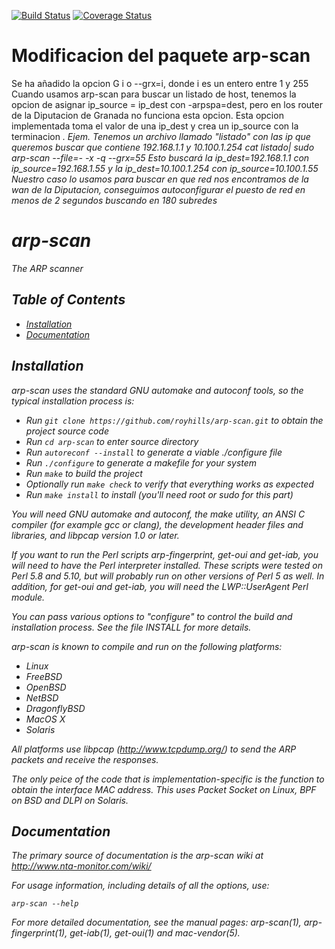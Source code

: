 [![Build Status](https://secure.travis-ci.org/royhills/arp-scan.png)](http://travis-ci.org/royhills/arp-scan)
[![Coverage Status](https://coveralls.io/repos/royhills/arp-scan/badge.png?branch=master)](https://coveralls.io/r/royhills/arp-scan?branch=master)


# Modificacion del paquete arp-scan
 Se ha añadido la opcion G i o --grx=i, donde i es un entero entre 1 y 255
 Cuando usamos arp-scan para buscar un listado de host, tenemos la opcion de asignar ip_source = ip_dest
 con -arpspa=dest, pero en los router de la Diputacion de Granada no funciona esta opcion.
 Esta opcion implementada toma el valor de una ip_dest y crea un ip_source con la terminacion <i>.
 Ejem.  Tenemos un archivo llamado "listado" con las ip que queremos buscar que contiene 192.168.1.1 y 10.100.1.254
 cat listado| sudo arp-scan --file=- -x -q --grx=55
 Esto buscará la ip_dest=192.168.1.1 con ip_source=192.168.1.55 y la ip_dest=10.100.1.254 con ip_source=10.100.1.55
 Nuestro caso lo usamos para buscar en que red nos encontramos de la wan de la Diputacion, conseguimos autoconfigurar el puesto de red en menos de 2 segundos
 buscando en 180 subredes

# arp-scan

The ARP scanner

## Table of Contents
- [Installation](#installation)
- [Documentation](#documentation)

Installation
------------

arp-scan uses the standard GNU automake and autoconf tools, so the typical installation process is:

- Run ```git clone https://github.com/royhills/arp-scan.git``` to obtain the project source code
- Run ```cd arp-scan``` to enter source directory
- Run ```autoreconf --install``` to generate a viable ./configure file
- Run ```./configure``` to generate a makefile for your system
- Run ```make``` to build the project
- Optionally run ```make check``` to verify that everything works as expected
- Run ```make install``` to install (you'll need root or sudo for this part)

You will need GNU automake and autoconf, the make utility, an ANSI C compiler (for example gcc or clang), the development header files and libraries, and libpcap version 1.0 or later.

If you want to run the Perl scripts arp-fingerprint, get-oui and get-iab, you
will need to have the Perl interpreter installed.  These scripts were tested
on Perl 5.8 and 5.10, but will probably run on other versions of Perl 5 as well.
In addition, for get-oui and get-iab, you will need the LWP::UserAgent Perl
module.

You can pass various options to "configure" to control the build and
installation process.  See the file INSTALL for more details.

arp-scan is known to compile and run on the following platforms:

 - Linux
 - FreeBSD
 - OpenBSD
 - NetBSD
 - DragonflyBSD
 - MacOS X
 - Solaris

All platforms use libpcap (http://www.tcpdump.org/) to send the ARP packets
and receive the responses.

The only peice of the code that is implementation-specific is the function to
obtain the interface MAC address. This uses Packet Socket on Linux, BPF on
BSD and DLPI on Solaris.

Documentation
-------------

The primary source of documentation is the arp-scan wiki at
http://www.nta-monitor.com/wiki/

For usage information, including details of all the options, use:

```arp-scan --help```

For more detailed documentation, see the manual pages: arp-scan(1),
arp-fingerprint(1), get-iab(1), get-oui(1) and mac-vendor(5).
